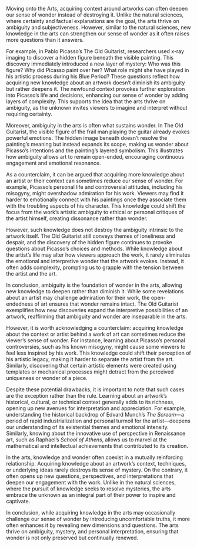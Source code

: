 Moving onto the Arts, acquiring context around artworks can often deepen our sense of wonder instead of destroying it. Unlike the natural sciences, where certainty and factual explanations are the goal, the arts thrive on ambiguity and subjectiveness. However, similar to the natural sciences, new knowledge in the arts can strengthen our sense of wonder as it often raises more questions than it answers.

For example, in Pablo Picasso’s The Old Guitarist, researchers used x-ray imaging to discover a hidden figure beneath the visible painting. This discovery immediately introduced a new layer of mystery: Who was this figure? Why did Picasso paint over her? What role might she have played in his artistic process during his Blue Period? These questions reflect how acquiring new knowledge about an artwork doesn’t diminish its ambiguity but rather deepens it. The newfound context provokes further exploration into Picasso’s life and decisions, enhancing our sense of wonder by adding layers of complexity. This supports the idea that the arts thrive on ambiguity, as the unknown invites viewers to imagine and interpret without requiring certainty.

Moreover, ambiguity in the arts is often what sustains wonder. In The Old Guitarist, the visible figure of the frail man playing the guitar already evokes powerful emotions. The hidden image beneath doesn’t resolve the painting’s meaning but instead expands its scope, making us wonder about Picasso’s intentions and the painting’s layered symbolism. This illustrates how ambiguity allows art to remain open-ended, encouraging continuous engagement and emotional resonance.

As a counterclaim, it can be argued that acquiring more knowledge about an artist or their context can sometimes reduce our sense of wonder. For example, Picasso’s personal life and controversial attitudes, including his misogyny, might overshadow admiration for his work. Viewers may find it harder to emotionally connect with his paintings once they associate them with the troubling aspects of his character. This knowledge could shift the focus from the work’s artistic ambiguity to ethical or personal critiques of the artist himself, creating dissonance rather than wonder.

However, such knowledge does not destroy the ambiguity intrinsic to the artwork itself. The Old Guitarist still conveys themes of loneliness and despair, and the discovery of the hidden figure continues to provoke questions about Picasso’s choices and methods. While knowledge about the artist’s life may alter how viewers approach the work, it rarely eliminates the emotional and interpretive wonder that the artwork evokes. Instead, it often adds complexity, prompting us to grapple with the tension between the artist and the art.

In conclusion, ambiguity is the foundation of wonder in the arts, allowing new knowledge to deepen rather than diminish it. While some revelations about an artist may challenge admiration for their work, the open-endedness of art ensures that wonder remains intact. The Old Guitarist exemplifies how new discoveries expand the interpretive possibilities of an artwork, reaffirming that ambiguity and wonder are inseparable in the arts.



However, it is worth acknowledging a counterclaim: acquiring knowledge about the context or artist behind a work of art can sometimes reduce the viewer’s sense of wonder. For instance, learning about Picasso’s personal controversies, such as his known misogyny, might cause some viewers to feel less inspired by his work. This knowledge could shift their perception of his artistic legacy, making it harder to separate the artist from the art. Similarly, discovering that certain artistic elements were created using templates or mechanical processes might detract from the perceived uniqueness or wonder of a piece.

Despite these potential drawbacks, it is important to note that such cases are the exception rather than the rule. Learning about an artwork’s historical, cultural, or technical context generally adds to its richness, opening up new avenues for interpretation and appreciation. For example, understanding the historical backdrop of Edvard Munch’s _The Scream_—a period of rapid industrialization and personal turmoil for the artist—deepens our understanding of its existential themes and emotional intensity. Similarly, knowing about the innovative use of perspective in Renaissance art, such as Raphael’s _School of Athens_, allows us to marvel at the mathematical and intellectual achievements that contributed to its creation.

In the arts, knowledge and wonder often coexist in a mutually reinforcing relationship. Acquiring knowledge about an artwork’s context, techniques, or underlying ideas rarely destroys its sense of mystery. On the contrary, it often opens up new questions, perspectives, and interpretations that deepen our engagement with the work. Unlike in the natural sciences, where the pursuit of knowledge seeks to resolve mysteries, the arts embrace the unknown as an integral part of their power to inspire and captivate.

In conclusion, while acquiring knowledge in the arts may occasionally challenge our sense of wonder by introducing uncomfortable truths, it more often enhances it by revealing new dimensions and questions. The arts thrive on ambiguity, mystery, and personal interpretation, ensuring that wonder is not only preserved but continually renewed.